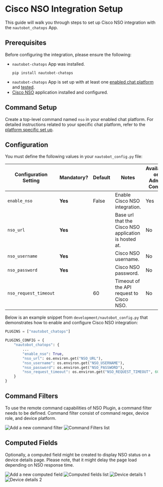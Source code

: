 # Cisco NSO Integration Setup

This guide will walk you through steps to set up Cisco NSO integration with the `nautobot_chatops` App.

## Prerequisites

Before configuring the integration, please ensure the following:

- `nautobot-chatops` App was installed.
    ```shell
    pip install nautobot-chatops
    ```
- `nautobot-chatops` App is set up with at least one [enabled chat platform](./index.md#chat-platforms-configuration) and [tested](./index.md#test-your-chatbot).
- [Cisco NSO](https://developer.cisco.com/docs/nso-guides-6.2/#!installation/installation) application installed and configured.

## Command Setup

Create a top-level command named `nso` in your enabled chat platform. For detailed instructions related to your specific chat platform, refer to the [platform specific set up](./index.md#chat-platforms-configuration).

## Configuration

You must define the following values in your `nautobot_config.py` file:

| Configuration Setting | Mandatory? | Default | Notes | Available on Admin Config |
| --------------------- | ---------- | ------- | ----- | ------------------------- |
| `enable_nso` | **Yes** | False | Enable Cisco NSO integration. | Yes |
| `nso_url` | **Yes** | | Base url that the Cisco NSO application is hosted at. | No |
| `nso_username` | **Yes** | | Cisco NSO username. | No |
| `nso_password` | **Yes** | | Cisco NSO password. | No |
| `nso_request_timeout` | | 60 | Timeout of the API request to Cisco NSO. | No |

Below is an example snippet from `development/nautobot_config.py` that demonstrates how to enable and configure Cisco NSO integration:

```python
PLUGINS = ["nautobot_chatops"]

PLUGINS_CONFIG = {
    "nautobot_chatops": {
        ...
        "enable_nso": True,
        "nso_url": os.environ.get("NSO_URL"),
        "nso_username": os.environ.get("NSO_USERNAME"),
        "nso_password": os.environ.get("NSO_PASSWORD"),
        "nso_request_timeout": os.environ.get("NSO_REQUEST_TIMEOUT", 60),
    }
}
```

## Command Filters

To use the remote command capabilities of NSO Plugin, a command filter needs to be defined. Command filter consist of command regex, device role, and device platform.

![Add a new command filter](../../images/nso-07.png)
![Command Filters list](../../images/nso-08.png)

## Computed Fields

Optionally, a computed field might be created to display NSO status on a device details page. Please note, that it might delay the page load depending on NSO response time.

![Add a new computed field](../../images/nso-09.png)
![Computed fields list](../../images/nso-10.png)
![Device details 1](../../images/nso-11.png)
![Device details 2](../../images/nso-12.png)